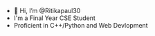 - 👋 Hi, I’m @Ritikapaul30
- I'm a Final Year CSE Student
- Proficient in C++/Python and Web Devlopment 


<!---
Ritikapaul30/Ritikapaul30 is a ✨ special ✨ repository because its `README.md` (this file) appears on your GitHub profile.
You can click the Preview link to take a look at your changes.
--->
